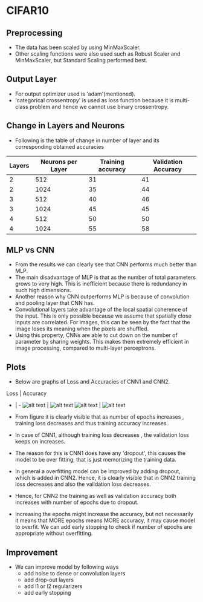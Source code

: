 # CIFAR10

## Preprocessing

- The data has been scaled by using MinMaxScaler.
- Other scaling functions were also used such as Robust Scaler and MinMaxScaler, but Standard Scaling performed best.

## Output Layer

- For output optimizer used is 'adam'(mentioned).
- 'categorical crossentropy' is used as loss function because it is multi-class problem and hence we cannot use binary crossentropy.

## Change in Layers and Neurons

- Following is the table of change in number of layer and its corresponding obtained accuracies

| Layers | Neurons per Layer | Training accuracy | Validation Accuracy |
| --- | --- | --- | --- | 
| 2 | 512 | 31 | 41 |
| 2 | 1024 | 35 | 44 |
| 3 | 512 | 40 | 46 | 
| 3 | 1024 | 45 | 45 | 
| 4 | 512 | 50 | 50 | 
| 4 | 1024 | 55 | 58 | 

## MLP vs CNN

- From the results we can clearly see that CNN performs much better than MLP.
- The main disadvantage of MLP is that as the number of total parameters grows to very high. This is inefficient because there is redundancy in such high dimensions.
- Another reason why CNN outperforms MLP is because of convolution and pooling layer that CNN has.
- Convolutional layers take advantage of the local spatial coherence of the input. This is only possible because we assume that spatially close inputs are correlated. For images, this can be seen by the fact that the image loses its meaning when the pixels are shuffled.
- Using this property, CNNs are able to cut down on the number of parameter by sharing weights. This makes them extremely efficient in image processing, compared to multi-layer perceptrons.

## Plots

- Below are graphs of Loss and Accuracies of CNN1 and CNN2.

Loss | Accuracy
- | - 
![alt text](CNN1.png "Title") | ![alt text](CNN1_.png "Title")
![alt text](CNN2.png "Title") | ![alt text](CNN_.png "Title")

- From figure it is clearly visible that as number of epochs increases , training loss decreases and thus training accuracy increases.
- In case of CNN1, although training loss decreases , the validation loss keeps on increases.
- The reason for this is CNN1 does have any 'dropout', this causes the model to be over fitting, that is just memorizing the training data.
- In general a overfitting model can be improved by adding dropout, which is added in CNN2. Hence, it is clearly visible that in CNN2 training loss decreases and also the validation loss decreases.
- Hence, for CNN2 the training as well as validation accuracy both increases with number of epochs due to dropout.
- Increasing the epochs might increase the accuracy, but not necessarily it means that MORE epochs means MORE accuracy, it may cause model to overfit. We can add early stopping to check if number of epochs are appropriate without overfitting.


## Improvement

- We can improve model by following ways
    - add noise to dense or convolution layers
    - add drop-out layers
    - add l1 or l2 regularizers
    - add early stopping
    
    
